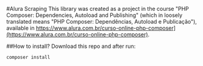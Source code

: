 #Alura Scraping
This library was created as a project in the course "PHP Composer: Dependencies, Autoload and Publishing" (which in loosely translated means "PHP Composer: Dependências, Autoload e Publicação"), available in https://www.alura.com.br/curso-online-php-composer](https://www.alura.com.br/curso-online-php-composer).

##How to install?
Download this repo and after run:
```bash
composer install
```
